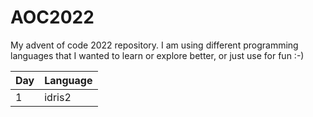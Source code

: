 # AOC2022

My advent of code 2022 repository.  I am using different programming
languages that I wanted to learn or explore better, or just use for
fun :-)

| Day | Language |
|:----|:---------|
| 1   | idris2   |
